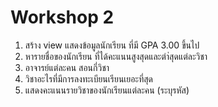 # Workshop 2
1. สร้าง view แสดงข้อมูลนักเรียน ที่มี GPA 3.00 ขึ้นไป
2. หารายชื่อของนักเรียน ที่ได้คะแนนสูงสุดและตำ่สุดแต่ละวิชา
3. อาจารย์แต่ละคน สอนกี่วิชา
4. วิชาอะไรที่มีการลงทะเบียนเรียนเยอะที่สุด
5. แสดงคะแนนรายวิชาของนักเรียนแต่ละคน (ระบุรหัส)
